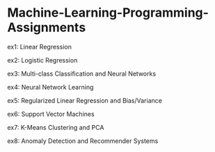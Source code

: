 # Machine-Learning-Programming-Assignments

ex1: Linear Regression

ex2: Logistic Regression

ex3: Multi-class Classification and Neural Networks

ex4: Neural Network Learning

ex5: Regularized Linear Regression and Bias/Variance

ex6: Support Vector Machines

ex7: K-Means Clustering and PCA

ex8: Anomaly Detection and Recommender Systems
